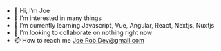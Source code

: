 - 👋 Hi, I’m Joe
- 👀 I’m interested in many things
- 🌱 I’m currently learning Javascript, Vue, Angular, React, Nextjs, Nuxtjs
- 💞️ I’m looking to collaborate on nothing right now
- 📫 How to reach me Joe.Rob.Dev@gmail.com
